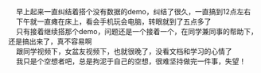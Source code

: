 &nbsp;&nbsp;&nbsp;&nbsp;早上起来一直纠结着搭个没有数据的demo，纠结了很久，一直搞到12点左右<br/>
&nbsp;&nbsp;&nbsp;&nbsp;下午就一直瘫在床上，看会手机玩会电脑，转眼就到了五点多了<br/>
&nbsp;&nbsp;&nbsp;&nbsp;只有接着继续搭那个demo，问题还是一个接着一个，在同学兼同事的帮助下，还是搞出来了，真不容易啊<br/>
&nbsp;&nbsp;&nbsp;&nbsp;跟同学视频下，女盆友视频下，也就很晚了，没看文档和学习的心情了<br/>
&nbsp;&nbsp;&nbsp;&nbsp;我只是个空想者吧，总是拘泥于自己的空想，很难坚持做完一件事，失望！
